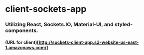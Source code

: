 # client-sockets-app

### Utilizing React, Sockets.IO, Material-UI, and styled-components.

#### (URL for client)[http://sockets-client-app.s3-website-us-east-1.amazonaws.com/]
